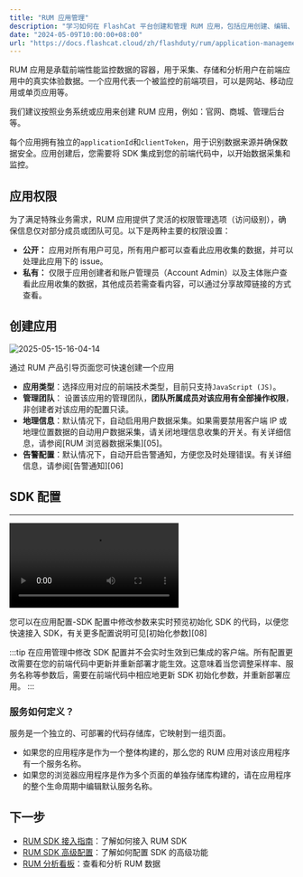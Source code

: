 ```yaml
---
title: "RUM 应用管理"
description: "学习如何在 FlashCat 平台创建和管理 RUM 应用，包括应用创建、编辑、功能。"
date: "2024-05-09T10:00:00+08:00"
url: "https://docs.flashcat.cloud/zh/flashduty/rum/application-management"
---
```


RUM 应用是承载前端性能监控数据的容器，用于采集、存储和分析用户在前端应用中的真实体验数据。一个应用代表一个被监控的前端项目，可以是网站、移动应用或单页应用等。

我们建议按照业务系统或应用来创建 RUM 应用，例如：官网、商城、管理后台等。

每个应用拥有独立的`applicationId`和`clientToken`，用于识别数据来源并确保数据安全。应用创建后，您需要将 SDK 集成到您的前端代码中，以开始数据采集和监控。

## 应用权限

为了满足特殊业务需求，RUM 应用提供了灵活的权限管理选项（访问级别），确保信息仅对部分成员或团队可见。以下是两种主要的权限设置：

- **公开：** 应用对所有用户可见，所有用户都可以查看此应用收集的数据，并可以处理此应用下的 issue。
- **私有：** 仅限于应用创建者和账户管理员（Account Admin）以及主体账户查看此应用收集的数据，其他成员若需查看内容，可以通过分享故障链接的方式查看。

## 创建应用

![2025-05-15-16-04-14](https://docs-cdn.flashcat.cloud/images/png/69baa5066dae4641adf1f769f3aacc54.png)

通过 RUM 产品引导页面您可快速创建一个应用

- **应用类型**：选择应用对应的前端技术类型，目前只支持`JavaScript (JS)`。
- **管理团队**： 设置该应用的管理团队，**团队所属成员对该应用有全部操作权限**，非创建者对该应用的配置只读。
- **地理信息**：默认情况下，自动启用用户数据采集。如果需要禁用客户端 IP 或地理位置数据的自动用户数据采集，请关闭地理信息收集的开关。有关详细信息，请参阅[RUM 浏览器数据采集][05]。
- **告警配置**：默认情况下，自动开启告警通知，方便您及时处理错误。有关详细信息，请参阅[告警通知][06]

## SDK 配置

---

<Video src="https://docs-cdn.flashcat.cloud/videos/rum-app-set-sdk.mov"></Video>

您可以在应用配置-SDK 配置中修改参数来实时预览初始化 SDK 的代码，以便您快速接入 SDK，有关更多配置说明可见[初始化参数][08]

:::tip
在应用管理中修改 SDK 配置并不会实时生效到已集成的客户端。所有配置更改需要在您的前端代码中更新并重新部署才能生效。这意味着当您调整采样率、服务名称等参数后，需要在前端代码中相应地更新 SDK 初始化参数，并重新部署应用。
:::

### 服务如何定义？

服务是一个独立的、可部署的代码存储库，它映射到一组页面。

- 如果您的应用程序是作为一个整体构建的，那么您的 RUM 应用对该应用程序有一个服务名称。
- 如果您的浏览器应用程序是作为多个页面的单独存储库构建的，请在应用程序的整个生命周期中编辑默认服务名称。

## 下一步

- [RUM SDK 接入指南](https://docs.flashcat.cloud/zh/flashduty/rum/sdk-integration)：了解如何接入 RUM SDK
- [RUM SDK 高级配置](https://docs.flashcat.cloud/zh/flashduty/rum/advanced-configuration)：了解如何配置 SDK 的高级功能
- [RUM 分析看板](https://docs.flashcat.cloud/zh/flashduty/rum/analysis-dashboard)：查看和分析 RUM 数据
